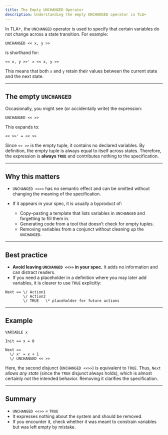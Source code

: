 ```yaml
---
title: The Empty UNCHANGED Operator
description: Understanding the empty UNCHANGED operator in TLA+
---
```


In TLA+, the `UNCHANGED` operator is used to specify that certain variables do not change across a state transition. For example:

```tla
UNCHANGED << x, y >>
```

is shorthand for:

```tla
<< x, y >>' = << x, y >>
```

This means that both `x` and `y` retain their values between the current state and the next state.

---

## The empty `UNCHANGED`

Occasionally, you might see (or accidentally write) the expression:

```tla
UNCHANGED << >>
```

This expands to:

```tla
<< >>' = << >>
```

Since `<< >>` is the empty tuple, it contains no declared variables. By definition, the empty tuple is always equal to itself across states. Therefore, the expression is **always `TRUE`** and contributes nothing to the specification.

---

## Why this matters

* `UNCHANGED <<>>` has no semantic effect and can be omitted without changing the meaning of the specification.
* If it appears in your spec, it is usually a byproduct of:

  * Copy–pasting a template that lists variables in `UNCHANGED` and forgetting to fill them in.
  * Generating code from a tool that doesn’t check for empty tuples.
  * Removing variables from a conjunct without cleaning up the `UNCHANGED`.

---

## Best practice

* **Avoid leaving `UNCHANGED <<>>` in your spec.** It adds no information and can distract readers.
* If you need a placeholder in a definition where you may later add variables, it is clearer to use `TRUE` explicitly:

```tla
Next == \/ Action1
        \/ Action2
        \/ TRUE   \* placeholder for future actions
```

---

## Example

```tla
VARIABLE x

Init == x = 0

Next ==
  \/ x' = x + 1
  \/ UNCHANGED << >>
```

Here, the second disjunct (`UNCHANGED <<>>`) is equivalent to `TRUE`. Thus, `Next` allows *any state* (since the `TRUE` disjunct always holds), which is almost certainly not the intended behavior. Removing it clarifies the specification.

---

## Summary

* `UNCHANGED <<>>` = `TRUE`
* It expresses nothing about the system and should be removed.
* If you encounter it, check whether it was meant to constrain variables but was left empty by mistake.
